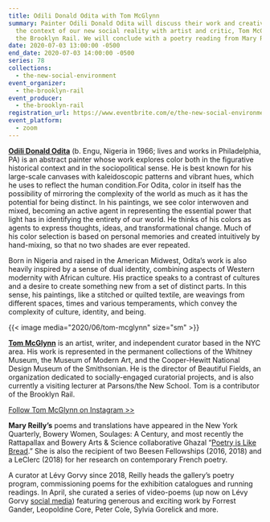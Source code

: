 ```yaml
---
title: Odili Donald Odita with Tom McGlynn
summary: Painter Odili Donald Odita will discuss their work and creative life in
  the context of our new social reality with artist and critic, Tom McGlynn of
  the Brooklyn Rail. We will conclude with a poetry reading from Mary Reilly.
date: 2020-07-03 13:00:00 -0500
end_date: 2020-07-03 14:00:00 -0500
series: 78
collections:
  - the-new-social-environment
event_organizer:
  - the-brooklyn-rail
event_producer:
  - the-brooklyn-rail
registration_url: https://www.eventbrite.com/e/the-new-social-environment-78-odili-donald-odita-tickets-111191051428
event_platform:
  - zoom
---
```

**[Odili Donald Odita](https://jackshainman.com/artists/odili_donald_odita)** (b. Engu, Nigeria in 1966; lives and works in Philadelphia, PA) is an abstract painter whose work explores color both in the figurative historical context and in the sociopolitical sense. He is best known for his large-scale canvases with kaleidoscopic patterns and vibrant hues, which he uses to reflect the human condition.For Odita, color in itself has the possibility of mirroring the complexity of the world as much as it has the potential for being distinct. In his paintings, we see color interwoven and mixed, becoming an active agent in representing the essential power that light has in identifying the entirety of our world. He thinks of his colors as agents to express thoughts, ideas, and transformational change. Much of his color selection is based on personal memories and created intuitively by hand-mixing, so that no two shades are ever repeated.

Born in Nigeria and raised in the American Midwest, Odita’s work is also heavily inspired by a sense of dual identity, combining aspects of Western modernity with African culture. His practice speaks to a contrast of cultures and a desire to create something new from a set of distinct parts. In this sense, his paintings, like a stitched or quilted textile, are weavings from different spaces, times and various temperaments, which convey the complexity of culture, identity, and being.

{{< image media="2020/06/tom-mcglynn" size="sm" >}}

**[Tom McGlynn](www.tommcglynnart.com)** is an artist, writer, and independent curator based in the NYC area. His work is represented in the permanent collections of the Whitney Museum, the Museum of Modern Art, and the Cooper-Hewitt National Design Museum of the Smithsonian. He is the director of Beautiful Fields, an organization dedicated to socially-engaged curatorial projects, and is also currently a visiting lecturer at Parsons/the New School. Tom is a contributor of the Brooklyn Rail.

[Follow Tom McGlynn on Instagram >>](https://www.instagram.com/tom_mcglynn/)





**Mary Reilly’s** poems and translations have appeared in the New York Quarterly, Bowery Women, Soulages: A Century, and most recently the Rattapallax and Bowery Arts & Science collaborative Ghazal “[Poetry is Like Bread](https://poets.org/poem/you-1).” She is also the recipient of two Beesen Fellowships (2016, 2018) and a LeClerc (2018) for her research on contemporary French poetry.

A curator at Lévy Gorvy since 2018, Reilly heads the gallery’s poetry program, commissioning poems for the exhibition catalogues and running readings. In April, she curated a series of video-poems (up now on Lévy Gorvy [social media](https://www.instagram.com/levygorvy/?hl=en)) featuring generous and exciting work by Forrest Gander, Leopoldine Core, Peter Cole, Sylvia Gorelick and more.